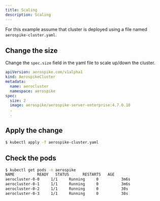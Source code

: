 ```yaml
---
title: Scaling
description: Scaling
---
```


For this example assume that cluster is deployed using a file named `aerospike-cluster.yaml`.

## Change the size
Change the `spec.size` field in the yaml file to scale up/down the cluster.

```yaml
apiVersion: aerospike.com/v1alpha1
kind: AerospikeCluster
metadata:
  name: aerocluster
  namespace: aerospike
spec:
  size: 2
  image: aerospike/aerospike-server-enterprise:4.7.0.10
  .
  .
```

## Apply the change
```sh
$ kubectl apply -f aerospike-cluster.yaml
```

## Check the pods

```sh
$ kubectl get pods -n aerospike
NAME          READY   STATUS      RESTARTS   AGE
aerocluster-0-0     1/1     Running     0          3m6s
aerocluster-0-1     1/1     Running     0          3m6s
aerocluster-0-2     1/1     Running     0          30s
aerocluster-0-3     1/1     Running     0          30s
```
